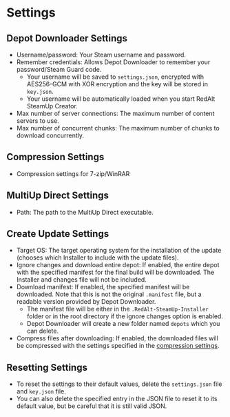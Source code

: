 # Settings

## Depot Downloader Settings

- Username/password: Your Steam username and password.
- Remember credentials: Allows Depot Downloader to remember your password/Steam Guard code.
    - Your username will be saved to `settings.json`, encrypted with AES256-GCM with XOR encryption and the key will be
      stored in `key.json`.
    - Your username will be automatically loaded when you start RedAlt SteamUp Creator.
- Max number of server connections: The maximum number of content servers to use.
- Max number of concurrent chunks: The maximum number of chunks to download concurrently.

## Compression Settings

- Compression settings for 7-zip/WinRAR

## MultiUp Direct Settings

- Path: The path to the MultiUp Direct executable.

## Create Update Settings

- Target OS: The target operating system for the installation of the update (chooses which Installer to include with the
  update files).
- Ignore changes and download entire depot: If enabled, the entire depot with the specified manifest for the final build
  will be downloaded. The Installer and changes file will not be included.
- Download manifest: If enabled, the specified manifest will be downloaded. Note that this is not the
  original `.manifest` file, but a readable version provided by Depot Downloader.
    - The manifest file will be either in the `.RedAlt-SteamUp-Installer` folder or in the root directory if the ignore
      changes option is enabled.
    - Depot Downloader will create a new folder named `depots` which you can delete.
- Compress files after downloading: If enabled, the downloaded files will be compressed with the settings specified in
  the  [compression settings](#compression-settings).

## Resetting Settings

- To reset the settings to their default values, delete the `settings.json` file and `key.json` file.
- You can also delete the specified entry in the JSON file to reset it to its default value, but be careful that it is
  still valid JSON.